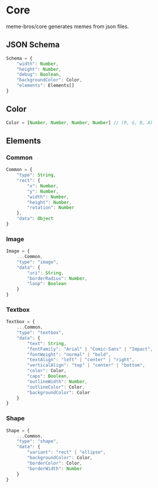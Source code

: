 # Core

meme-bros/core generates memes from json files.

## JSON Schema

```ts
Schema = {
    "width": Number,
    "height": Number,
    "debug": Boolean,
    "backgroundColor": Color,
    "elements": Elements[]
}
```

## Color

```ts
Color = [Number, Number, Number, Number] // (R, G, B, A)
```

## Elements

### Common

```ts
Common = {
    "type": String,
    "rect": {
        "x": Number,
        "y": Number,
        "width": Number,
        "height": Number,
        "rotation": Number
    },
    "data": Object
}
```

### Image

```ts
Image = {
    ...Common,
    "type": "image",
    "data": {
        "uri": String,
        "borderRadius": Number,
        "loop": Boolean
    }
}
```

### Textbox

```ts
Textbox = {
    ...Common,
    "type": "textbox",
    "data": {
        "text": String,
        "fontFamily": "Arial" | "Comic-Sans" | "Impact",
        "fontWeight": "normal" | "bold",
        "textAlign": "left" | "center" | "right",
        "verticalAlign": "top" | "center" | "bottom",
        "color": Color,
        "caps": Boolean,
        "outlineWidth": Number,
        "outlineColor": Color,
        "backgroundColor": Color
    }
}
```

### Shape

```ts
Shape = {
    ...Common,
    "type": "shape",
    "data": {
        "variant": "rect" | "ellipse",
        "backgroundColor": Color,
        "borderColor": Color,
        "borderWidth": Number
    }
}
```
